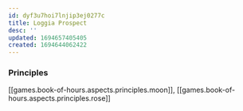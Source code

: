 ```yaml
---
id: dyf3u7hoi7lnjip3ej0277c
title: Loggia Prospect
desc: ''
updated: 1694657405405
created: 1694644062422
---
```



### Principles

[[games.book-of-hours.aspects.principles.moon]], [[games.book-of-hours.aspects.principles.rose]]  
